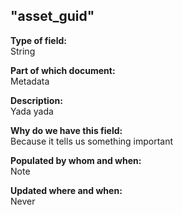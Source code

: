 ## "asset_guid"

**Type of field:**  
String  

**Part of which document:**  
Metadata

**Description:**  
Yada yada  

**Why do we have this field:**  
Because it tells us something important  

**Populated by whom and when:**  
Note  

**Updated where and when:**  
Never
